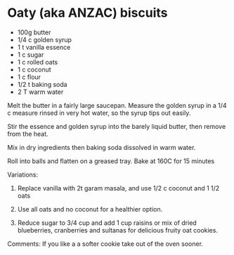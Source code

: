 # Oaty (aka ANZAC) biscuits

* 100g butter
* 1/4 c golden syrup
* 1 t vanilla essence
* 1 c sugar
* 1 c rolled oats
* 1 c coconut
* 1 c flour
* 1/2 t baking soda
* 2 T warm water

Melt the butter in a fairly large saucepan.  Measure the golden syrup in a 1/4 c measure rinsed in very hot water, so the syrup tips out easily.

Stir the essence and golden syrup into the barely liquid butter, then remove from the heat.

Mix in dry ingredients then baking soda dissolved in warm water.

Roll into balls and flatten on a greased tray. 
Bake at 160C for 15 minutes

Variations: 

1. Replace vanilla with 2t garam masala, and use 1/2 c coconut and 1 1/2 oats

2.  Use all oats and no coconut for a healthier option.

3.  Reduce sugar to 3/4 cup and add 1 cup raisins or mix of dried blueberries, cranberries and sultanas for delicious fruity oat cookies.


Comments: If you like a a softer cookie take out of the oven sooner.  

